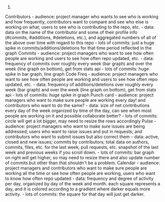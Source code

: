 1. 
Contributors
	- audience: project manager who wants to see who is working and how frequently, contributors want to compare and see who else is working on what; users to see who is contributing to the repo, etc.
	- data: data on the name of the contributor and some of their profile info (#commits, #additions, #deletions, etc.), and aggregated numbers of all of the above over time with regard to this repo
	- lots of commits: just a huge spike in commits/additions/deletions for that time period reflected in the graph 
Commits
	- audience: project managers who want to see how often people are working and users to see how often repo updated, etc.
	- data: frequency of commits over roughly every week (bar graph) and over the week (line graph on bottom), get from stats api
	- lots of commits: huge spike in bar graph, line graph
Code Freq
	- audience: project managers who want to see how often people are working and users to see how often repo updated, etc.
	- data: frequency of additions/deletions over roughly every week (bar graph) and over the week (line graph on bottom), get from stats api
	- lots of commits: huge spike in graph
Punch card
	- audience: project managers who want to make sure people are working every day! and contributors who want to do the same? 
	- data: size of net contributions every day of the week organized by time of the day, can see when most people are working on it and possible collaborate better?
	- lots of commits: circle will get a lot bigger, may need to resize the rows accordingly
Pulse
	- audience: project managers who want to make sure issues are being addressed; users who want to raise issues and put in requests; and contributors who want to submit issues but also correct them
	- data: active, closed and new issues; commits by contributors; total data on authors, commits, files, etc. for the last week, pull requests, etc. snapshot of the last week and previous weeks if you scroll down.
	- lots of commits: bar graph on right will get higher, so may need to resize there and also update number of commits but other than that shouldn't be a problem.
Calendar
	- audience: project managers and contributors who want to make sure people are working all the time or see how often people are working, users who want to know how often repo updated
	- data: frequency and degree of activity per day, organized by day of the week and month. each square represents a day, and it is colored according to a gradient where darker equals more activity.
	- lots of commits: the square for that day will just get darker.
